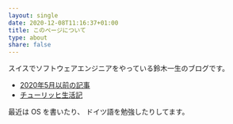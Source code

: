 ```yaml
---
layout: single
date: 2020-12-08T11:16:37+01:00
title: このページについて
type: about
share: false
---
```

スイスでソフトウェアエンジニアをやっている鈴木一生のブログです。

- [2020年5月以前の記事](https://blog.issei.org/)
- [チューリッヒ生活記](https://www.issei.org/)

最近は OS を書いたり、
ドイツ語を勉強したりしてます。
